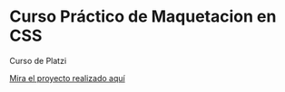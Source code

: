 # Curso Práctico de Maquetacion en CSS

Curso de Platzi

[Mira el proyecto realizado aquí](https://aliensanderdiaz.github.io/curso-practico-de-maquetacion-en-css/blog/)

